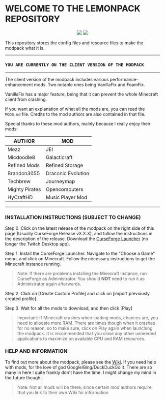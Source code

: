 # WELCOME TO THE LEMONPACK REPOSITORY

<p align="center">
    <a href="https://github.com/LemonHeadOnGit/lemonpack-modpack/issues" alt="Issues">
        <img src="https://img.shields.io/github/issues/LemonHeadOnGit/lemonpack-modpack" /></a>
    <a><img src="https://img.shields.io/badge/Version-v0.2.3-important" /></a>
</p>

This repository stores the config files and resource files to make the modpack what it is.

---

### ` YOU ARE CURRENTLY ON THE CLIENT VERSION OF THE MODPACK `

---

The client version of the modpack includes various performance-enhancement mods. Two notable ones being VanillaFix and FoamFix.

VanillaFix has a major feature, being that it can prevent the whole Minecraft client from crashing.

If you want an explanation of what all the mods are, you can read the `MODS.md` file. Credits to the mod authors are also contained in that file.

Special thanks to these mod authors, mainly because I really enjoy their mods:

| AUTHOR | MOD |
| ------ | --- |
| Mezz   | JEI |
| Micdoodle8 | Galacticraft |
| Refined Mods | Refined Storage |
| Brandon3055 | Draconic Evolution |
| Techbrew | Journeymap |
| Mighty Pirates | Opencomputers |
| HyCraftHD | Music Player Mod |

-----

### INSTALLATION INSTRUCTIONS (SUBJECT TO CHANGE)

Step 0. Click on the latest release of the modpack on the right side of this page (Usually CurseForge Release vX.X.X), and follow the instructions in the description of the release. Download the [CurseForge Launcher](https://curseforge.overwolf.com) (no longer the Twitch Desktop app).

Step 1. Install the CurseForge Launcher. Navigate to the "Choose a Game" menu, and click on Minecraft. Follow the necessary instructions to get the Minecraft Instance running.

>Note: If there are problems installing the Minecraft Instance, run CurseForge as Administrator. You should **NOT** need to run it as Administrator again afterwards.

Step 2. Click on [Create Custom Profile] and click on [import previously created profile].

Step 3. Wait for all the mods to download, and then click [Play]

>Important: If Minecraft crashes when loading mods, chances are, you need to allocate more RAM. There are times though when it crashes for no reason, so to make sure, click on Play again when launching the modpack. It is recommended that you close any other unneeded applications to maximize on available CPU and RAM resources.

### HELP AND INFORMATION

To find out more about the modpack, please see the [Wiki](https://github.com/LemonHeadOnGit/lemonpack-modpack/wiki). If you need help with mods, for the love of god Google/Bing/DuckDuckGo it. There are so many in here I quite frankly don't have the time. I might change my mind in the future though.

>Note: Not all mods will be there, since certain mod authors require that you link to their own Wiki for information.
